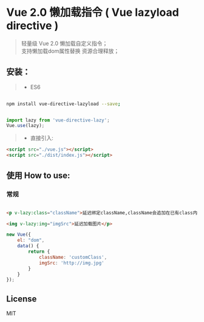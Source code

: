 # Vue 2.0 懒加载指令 ( Vue lazyload directive )

> 轻量级 Vue 2.0 懒加载自定义指令；<br>
> 支持懒加载dom属性替换
> 资源合理释放；<br>


## 安装：

> * ES6

``` bash
 
npm install vue-directive-lazyload --save; 

```

```javascript

import lazy from 'vue-directive-lazy';
Vue.use(lazy);

```

> * 直接引入:
```html
<script src="./vue.js"></script>
<script src="./dist/index.js"></script>
```


## 使用 How to use:


### 常规


```html

<p v-lazy:class="className">延迟绑定className,className会追加在已有class内</p>

<img v-lazy:img="imgSrc">延迟加载图片</p>

```

```javascript
new Vue({
	el: "dom",
	data() {
	    return {
	        className: 'customClass',
	        imgSrc: 'http://img.jpg'
	    }
	}
});
```


## License

MIT

